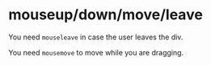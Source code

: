 <h1>mouseup/down/move/leave</h1>

You need `mouseleave` in case the user leaves the div.

You need `mousemove` to move while you are dragging.